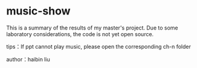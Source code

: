 # music-show
This is a summary of the results of my master's project. Due to some laboratory considerations, the code is not yet open source.

tips：If ppt cannot play music, please open the corresponding ch-n folder

author：haibin liu
